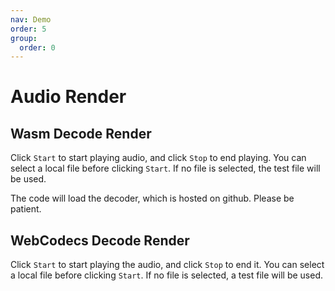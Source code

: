 ```yaml
---
nav: Demo
order: 5
group:
  order: 0
---
```


# Audio Render

## Wasm Decode Render

Click ```Start``` to start playing audio, and click ```Stop``` to end playing. You can select a local file before clicking ```Start```. If no file is selected, the test file will be used.

The code will load the decoder, which is hosted on github. Please be patient.

<code src="./audio-render-avframe.tsx"></code>

## WebCodecs Decode Render

Click ```Start``` to start playing the audio, and click ```Stop``` to end it. You can select a local file before clicking ```Start```. If no file is selected, a test file will be used.

<code src="./audio-render-audiodata.tsx"></code>